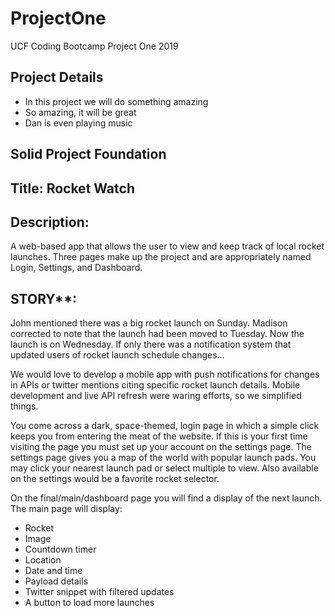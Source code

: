# ProjectOne
UCF Coding Bootcamp Project One 2019

## Project Details
- In this project we will do something amazing
- So amazing, it will be great
- Dan is even playing music

## Solid Project Foundation

## Title: Rocket Watch

## Description: 
A web-based app that allows the user to view and keep track of local rocket launches. Three pages make up the project and are appropriately named Login, Settings, and Dashboard.


## STORY**: 
John mentioned there was a big rocket launch on Sunday. Madison corrected to note that the launch had been moved to Tuesday. Now the launch is on Wednesday. If only there was a notification system that updated users of rocket launch schedule changes... 

We would love to develop a mobile app with push notifications for changes in APIs or twitter mentions citing specific rocket launch details. Mobile development and live API refresh were waring efforts, so we simplified things. 

You come across a dark, space-themed, login page in which a simple click keeps you from entering the meat of the website. If this is your first time visiting the page you must set up your account on the settings page. The settings page gives you a map of the world with popular launch pads. You may click your nearest launch pad or select multiple to view. Also available on the settings would be a favorite rocket selector.

On the final/main/dashboard page you will find a display of the next launch. The main page will display:
- Rocket
- Image
- Countdown timer
- Location
- Date and time
- Payload details
- Twitter snippet with filtered updates
- A button to load more launches
